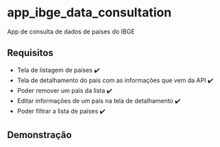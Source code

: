 # app_ibge_data_consultation

App de consulta de dados de paises do IBGE

## Requisitos

* Tela de listagem de países :heavy_check_mark:
* Tela de detalhamento do país com as informações que vem da API :heavy_check_mark:
* Poder remover um país da lista :heavy_check_mark:
* Editar informações de um país na tela de detalhamento :heavy_check_mark:
* Poder filtrar a lista de países :heavy_check_mark:
  

## Demonstração


